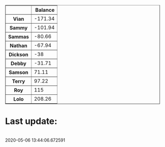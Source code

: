 <table border="1" class="dataframe">
  <thead>
    <tr style="text-align: right;">
      <th></th>
      <th>Balance</th>
    </tr>
  </thead>
  <tbody>
    <tr>
      <th>Vian</th>
      <td>-171.34</td>
    </tr>
    <tr>
      <th>Sammy</th>
      <td>-101.94</td>
    </tr>
    <tr>
      <th>Sammas</th>
      <td>-80.66</td>
    </tr>
    <tr>
      <th>Nathan</th>
      <td>-67.94</td>
    </tr>
    <tr>
      <th>Dickson</th>
      <td>-38</td>
    </tr>
    <tr>
      <th>Debby</th>
      <td>-31.71</td>
    </tr>
    <tr>
      <th>Samson</th>
      <td>71.11</td>
    </tr>
    <tr>
      <th>Terry</th>
      <td>97.22</td>
    </tr>
    <tr>
      <th>Roy</th>
      <td>115</td>
    </tr>
    <tr>
      <th>Lolo</th>
      <td>208.26</td>
    </tr>
  </tbody>
</table><H1>Last update:</h1><br>2020-05-06 13:44:06.672591